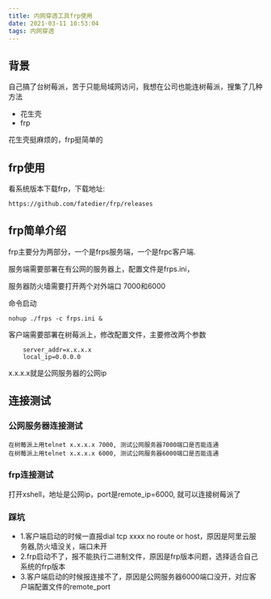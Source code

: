 ```yaml
---
title: 内网穿透工具frp使用
date: 2021-03-11 10:53:04
tags: 内网穿透
---
```


## 背景
自己搞了台树莓派，苦于只能局域网访问，我想在公司也能连树莓派，搜集了几种方法
- 花生壳
- frp

花生壳挺麻烦的，frp挺简单的

## frp使用
看系统版本下载frp，下载地址:
    
    https://github.com/fatedier/frp/releases
    
## frp简单介绍
frp主要分为两部分，一个是frps服务端，一个是frpc客户端.

服务端需要部署在有公网的服务器上，配置文件是frps.ini，

服务器防火墙需要打开两个对外端口 7000和6000

命令启动

    nohup ./frps -c frps.ini &
    
客户端需要部署在树莓派上，修改配置文件，主要修改两个参数
```
    server_addr=x.x.x.x
    local_ip=0.0.0.0
```
x.x.x.x就是公网服务器的公网ip

## 连接测试
### 公网服务器连接测试
```
在树莓派上用telnet x.x.x.x 7000, 测试公网服务器7000端口是否能连通
在树莓派上用telnet x.x.x.x 6000, 测试公网服务器6000端口是否能连通
```
### frp连接测试
打开xshell，地址是公网ip，port是remote_ip=6000, 就可以连接树莓派了

### 踩坑
- 1.客户端启动的时候一直报dial tcp xxxx no route or host，原因是阿里云服务器,防火墙没关，端口未开
- 2.frp启动不了，报不能执行二进制文件，原因是frp版本问题，选择适合自己系统的frp版本
- 3.客户端启动的时候报连接不了，原因是公网服务器6000端口没开，对应客户端配置文件的remote_port